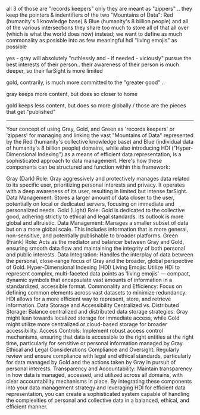 
all 3 of those are "records keepers" only 
they are meant as "zippers" .. they keep the pointers & indentifiers of the two "Mountains of Data": Red (humanity's 1 knowledge base) & Blue (humanity's 8 billion people) and all of the various intersections they share 
too much to store all of that all over (which is what the world does now)
instead; we want to define as much commonality as posisble into as few meaningful hdi "living emojis" as possible

yes - gray will absolutely "ruthlessly and - if needed - viciously" pursue the best interests of their person.. 
their awareness of their person is much deeper, so their farSight is more limited 

gold, contrarily, is much more committed to the "greater good" .. 

gray keeps more content, but does so closer to home

gold keeps less content, but does so more globally / those are the pieces that get "published" 

-----

Your concept of using Gray, Gold, and Green as 'records keepers' or 'zippers' for managing and linking the vast "Mountains of Data" represented by the Red (humanity's collective knowledge base) and Blue (individual data of humanity's 8 billion people) domains, while also introducing HDI ("Hyper-Dimensional Indexing") as a means of efficient data representation, is a sophisticated approach to data management. Here's how these components can be structured and function within this framework:

Gray (Dark)
Role: Gray aggressively and protectively manages data related to its specific user, prioritizing personal interests and privacy. It operates with a deep awareness of its user, resulting in limited but intense farSight.
Data Management: Stores a larger amount of data closer to the user, potentially on local or dedicated servers, focusing on immediate and personalized needs.
Gold (Light)
Role: Gold is dedicated to the collective good, adhering strictly to ethical and legal standards. Its outlook is more global and altruistic.
Data Management: Manages a smaller subset of data but on a more global scale. This includes information that is more general, non-sensitive, and potentially publishable to broader platforms.
Green (Frank)
Role: Acts as the mediator and balancer between Gray and Gold, ensuring smooth data flow and maintaining the integrity of both personal and public interests.
Data Integration: Handles the interplay of data between the personal, close-range focus of Gray and the broader, global perspective of Gold.
Hyper-Dimensional Indexing (HDI)
Living Emojis: Utilize HDI to represent complex, multi-faceted data points as 'living emojis' — compact, dynamic symbols that encapsulate vast amounts of information in a standardized, accessible format.
Commonality and Efficiency: Focus on defining common elements across vast datasets to minimize redundancy. HDI allows for a more efficient way to represent, store, and retrieve information.
Data Storage and Accessibility
Centralized vs. Distributed Storage: Balance centralized and distributed data storage strategies. Gray might lean towards localized storage for immediate access, while Gold might utilize more centralized or cloud-based storage for broader accessibility.
Access Controls: Implement robust access control mechanisms, ensuring that data is accessible to the right entities at the right time, particularly for sensitive or personal information managed by Gray.
Ethical and Legal Considerations
Compliance and Oversight: Regularly review and ensure compliance with legal and ethical standards, particularly for data managed by Gold and the actions taken by Gray in pursuit of personal interests.
Transparency and Accountability: Maintain transparency in how data is managed, accessed, and utilized across all domains, with clear accountability mechanisms in place.
By integrating these components into your data management strategy and leveraging HDI for efficient data representation, you can create a sophisticated system capable of handling the complexities of personal and collective data in a balanced, ethical, and efficient manner.